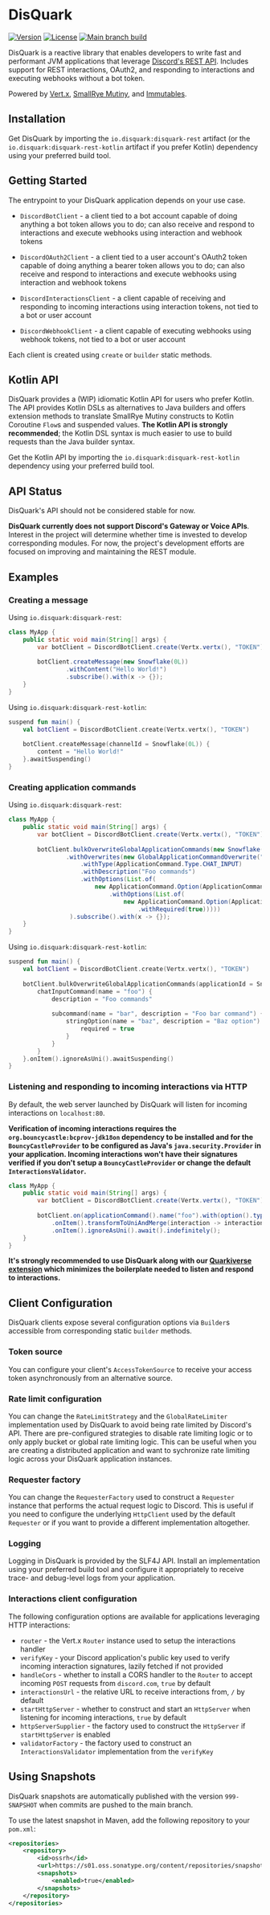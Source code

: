 # DisQuark

[![Version](https://img.shields.io/maven-central/v/io.disquark/disquark-rest?logo=apachemaven&style=for-the-badge)](https://search.maven.org/artifact/io.disquark/disquark-rest)
[![License](https://img.shields.io/github/license/cottoncammy/disquark?style=for-the-badge&logo=mozilla)](https://www.mozilla.org/en-US/MPL/2.0/)
[![Main branch build](<https://img.shields.io/github/actions/workflow/status/cottoncammy/disquark/ci-main.yml?branch=main&style=for-the-badge&logo=github>)](https://github.com/cottoncammy/disquark/actions/workflows/ci-main.yml)

DisQuark is a reactive library that enables developers to write fast and performant JVM applications that leverage [Discord's REST API](https://discord.com/developers/docs/intro). Includes support for REST interactions, OAuth2, and responding to interactions and executing webhooks without a bot token.

Powered by [Vert.x](https://vertx.io), [SmallRye Mutiny](https://smallrye.io/smallrye-mutiny), and [Immutables](https://immutables.github.io). 

## Installation

Get DisQuark by importing the `io.disquark:disquark-rest` artifact (or the `io.disquark:disquark-rest-kotlin` artifact if you prefer Kotlin) dependency using your preferred build tool. 

## Getting Started

The entrypoint to your DisQuark application depends on your use case.

* `DiscordBotClient` - a client tied to a bot account capable of doing anything a bot token allows you to do; can also receive and respond to interactions and execute webhooks using interaction and webhook tokens

* `DiscordOAuth2Client` - a client tied to a user account's OAuth2 token capable of doing anything a bearer token allows you to do; can also receive and respond to interactions and execute webhooks using interaction and webhook tokens

* `DiscordInteractionsClient` - a client capable of receiving and responding to incoming interactions using interaction tokens, not tied to a bot or user account

* `DiscordWebhookClient` - a client capable of executing webhooks using webhook tokens, not tied to a bot or user account

Each client is created using `create` or `builder` static methods. 

## Kotlin API

DisQuark provides a (WIP) idiomatic Kotlin API for users who prefer Kotlin. The API provides Kotlin DSLs as alternatives to Java builders and offers extension methods to translate SmallRye Mutiny constructs to Kotlin Coroutine `Flow`s and suspended values. **The Kotlin API is strongly recommended**; the Kotlin DSL syntax is much easier to use to build requests than the Java builder syntax.

Get the Kotlin API by importing the `io.disquark:disquark-rest-kotlin` dependency using your preferred build tool.

## API Status

DisQuark's API should not be considered stable for now.

**DisQuark currently does not support Discord's Gateway or Voice APIs**. Interest in the project will determine whether time is invested to develop corresponding modules. For now, the project's development efforts are focused on improving and maintaining the REST module.

## Examples

### Creating a message

Using `io.disquark:disquark-rest`:

```java
class MyApp {
    public static void main(String[] args) {
        var botClient = DiscordBotClient.create(Vertx.vertx(), "TOKEN");
        
        botClient.createMessage(new Snowflake(0L))
                .withContent("Hello World!")
                .subscribe().with(x -> {});
    }
}
```

Using `io.disquark:disquark-rest-kotlin`:

```kotlin
suspend fun main() {
    val botClient = DiscordBotClient.create(Vertx.vertx(), "TOKEN") 
    
    botClient.createMessage(channelId = Snowflake(0L)) {
        content = "Hello World!"
    }.awaitSuspending()
}
```

### Creating application commands

Using `io.disquark:disquark-rest`:

```java
class MyApp {
    public static void main(String[] args) {
        var botClient = DiscordBotClient.create(Vertx.vertx(), "TOKEN");
       
        botClient.bulkOverwriteGlobalApplicationCommands(new Snowflake(0L))
                .withOverwrites(new GlobalApplicationCommandOverwrite("foo")
                    .withType(ApplicationCommand.Type.CHAT_INPUT)
                    .withDescription("Foo commands")
                    .withOptions(List.of(
                        new ApplicationCommand.Option(ApplicationCommand.Option.Type.SUB_COMMAND, "bar", "Foo bar command")
                            .withOptions(List.of(
                                new ApplicationCommand.Option(ApplicationCommand.Option.Type.STRING, "baz", "Baz option")
                                    .withRequired(true)))))
                 ).subscribe().with(x -> {});
    }
}
```

Using `io.disquark:disquark-rest-kotlin`:

```kotlin
suspend fun main() {
    val botClient = DiscordBotClient.create(Vertx.vertx(), "TOKEN") 
    
    botClient.bulkOverwriteGlobalApplicationCommands(applicationId = Snowflake(0L)) {
        chatInputCommand(name = "foo") {
            description = "Foo commands"
            
            subcommand(name = "bar", description = "Foo bar command") {
                stringOption(name = "baz", description = "Baz option") {
                    required = true
                }
            }
        }
    }.onItem().ignoreAsUni().awaitSuspending()
}
```

### Listening and responding to incoming interactions via HTTP

By default, the web server launched by DisQuark will listen for incoming interactions on `localhost:80`.

**Verification of incoming interactions requires the `org.bouncycastle:bcprov-jdk18on` dependency to be installed and for the `BouncyCastleProvider` to be configured as Java's `java.security.Provider` in your application. Incoming interactions won't have their signatures verified if you don't setup a `BouncyCastleProvider` or change the default `InteractionsValidator`.**

```java
class MyApp {
    public static void main(String[] args) {
        var botClient = DiscordBotClient.create(Vertx.vertx(), "TOKEN");
        
        botClient.on(applicationCommand().name("foo").with(option().type(ApplicationCommand.Option.Type.SUB_COMMAND).name("bar").with(option().type(ApplicationCommand.Option.Type.STRING).name("baz"))))
            .onItem().transformToUniAndMerge(interaction -> interaction.respond().withContent("Hello World!"))
            .onItem().ignoreAsUni().await().indefinitely();
    }
}
```

**It's strongly recommended to use DisQuark along with our [Quarkiverse extension](https://github.com/quarkiverse/quarkus-disquark) which minimizes the boilerplate needed to listen and respond to interactions.**

## Client Configuration

DisQuark clients expose several configuration options via `Builder`s accessible from corresponding static `builder` methods.

### Token source

You can configure your client's `AccessTokenSource` to receive your access token asynchronously from an alternative source.

### Rate limit configuration

You can change the `RateLimitStrategy` and the `GlobalRateLimiter` implementation used by DisQuark to avoid being rate limited by Discord's API. There are pre-configured strategies to disable rate limiting logic or to only apply bucket or global rate limiting logic. This can be useful when you are creating a distributed application and want to sychronize rate limiting logic across your DisQuark application instances.

### Requester factory

You can change the `RequesterFactory` used to construct a `Requester` instance that performs the actual request logic to Discord. This is useful if you need to configure the underlying `HttpClient` used by the default `Requester` or if you want to provide a different implementation altogether.

### Logging

Logging in DisQuark is provided by the SLF4J API. Install an implementation using your preferred build tool and configure it appropriately to receive trace- and debug-level logs from your application.

### Interactions client configuration

The following configuration options are available for applications leveraging HTTP interactions:

* `router` - the Vert.x `Router` instance used to setup the interactions handler
* `verifyKey` - your Discord application's public key used to verify incoming interaction signatures, lazily fetched if not provided
* `handleCors` - whether to install a CORS handler to the `Router` to accept incoming `POST` requests from `discord.com`, `true` by default
* `interactionsUrl` - the relative URL to receive interactions from, `/` by default
* `startHttpServer` - whether to construct and start an `HttpServer` when listening for incoming interactions, `true` by default
* `httpServerSupplier` - the factory used to construct the `HttpServer` if `startHttpServer` is enabled
* `validatorFactory` - the factory used to construct an `InteractionsValidator` implementation from the `verifyKey`

## Using Snapshots

DisQuark snapshots are automatically published with the version `999-SNAPSHOT` when commits are pushed to the main branch. 

To use the latest snapshot in Maven, add the following repository to your `pom.xml`:
```xml
<repositories>
    <repository>
        <id>ossrh</id>
        <url>https://s01.oss.sonatype.org/content/repositories/snapshots/</url>
        <snapshots>
            <enabled>true</enabled>
        </snapshots>
    </repository>
</repositories>
```
